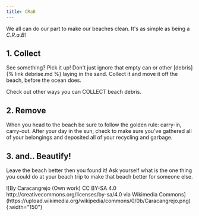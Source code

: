```yaml
---
title: CRaB
---
```

We all can do our part to make our beaches clean. It's as simple as being a *C.R.a.B*!

## 1. Collect
See something? Pick it up! Don't just ignore that empty can or other [debris]{% link debrise.md %} laying in the sand. Collect it and move it off the beach, before the ocean does.

Check out other ways you can COLLECT beach debris.

## 2. Remove
When you head to the beach be sure to follow the golden rule: carry-in, carry-out.  After your day in the sun, check to make sure you've gathered all of your belongings and deposited all of your recycling and garbage.

## 3. and.. Beautify!
Leave the beach better then you found it! Ask yourself what is the one thing you could do at your beach trip to make that beach better for someone else.

<span style="align:center">
![By Caracangrejo (Own work) CC BY-SA 4.0 http://creativecommons.org/licenses/by-sa/4.0 via Wikimedia Commons](https://upload.wikimedia.org/wikipedia/commons/0/0b/Caracangrejo.png){:width="150"}
</span>